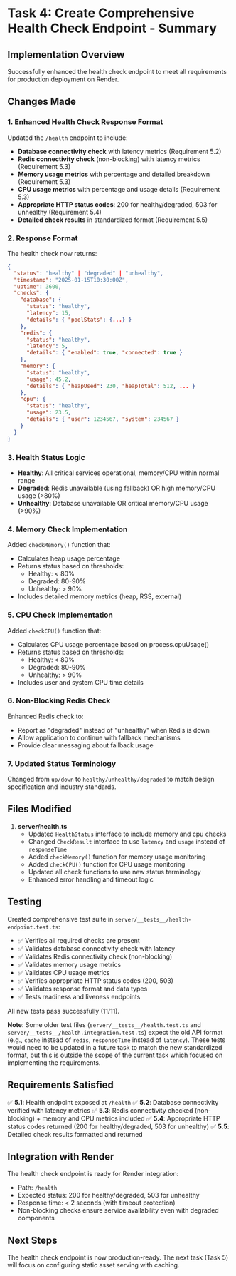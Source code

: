 # Task 4: Create Comprehensive Health Check Endpoint - Summary

## Implementation Overview

Successfully enhanced the health check endpoint to meet all requirements for production deployment on Render.

## Changes Made

### 1. Enhanced Health Check Response Format

Updated the `/health` endpoint to include:
- **Database connectivity check** with latency metrics (Requirement 5.2)
- **Redis connectivity check** (non-blocking) with latency metrics (Requirement 5.3)
- **Memory usage metrics** with percentage and detailed breakdown (Requirement 5.3)
- **CPU usage metrics** with percentage and usage details (Requirement 5.3)
- **Appropriate HTTP status codes**: 200 for healthy/degraded, 503 for unhealthy (Requirement 5.4)
- **Detailed check results** in standardized format (Requirement 5.5)

### 2. Response Format

The health check now returns:
```json
{
  "status": "healthy" | "degraded" | "unhealthy",
  "timestamp": "2025-01-15T10:30:00Z",
  "uptime": 3600,
  "checks": {
    "database": { 
      "status": "healthy", 
      "latency": 15,
      "details": { "poolStats": {...} }
    },
    "redis": { 
      "status": "healthy", 
      "latency": 5,
      "details": { "enabled": true, "connected": true }
    },
    "memory": { 
      "status": "healthy", 
      "usage": 45.2,
      "details": { "heapUsed": 230, "heapTotal": 512, ... }
    },
    "cpu": { 
      "status": "healthy", 
      "usage": 23.5,
      "details": { "user": 1234567, "system": 234567 }
    }
  }
}
```

### 3. Health Status Logic

- **Healthy**: All critical services operational, memory/CPU within normal range
- **Degraded**: Redis unavailable (using fallback) OR high memory/CPU usage (>80%)
- **Unhealthy**: Database unavailable OR critical memory/CPU usage (>90%)

### 4. Memory Check Implementation

Added `checkMemory()` function that:
- Calculates heap usage percentage
- Returns status based on thresholds:
  - Healthy: < 80%
  - Degraded: 80-90%
  - Unhealthy: > 90%
- Includes detailed memory metrics (heap, RSS, external)

### 5. CPU Check Implementation

Added `checkCPU()` function that:
- Calculates CPU usage percentage based on process.cpuUsage()
- Returns status based on thresholds:
  - Healthy: < 80%
  - Degraded: 80-90%
  - Unhealthy: > 90%
- Includes user and system CPU time details

### 6. Non-Blocking Redis Check

Enhanced Redis check to:
- Report as "degraded" instead of "unhealthy" when Redis is down
- Allow application to continue with fallback mechanisms
- Provide clear messaging about fallback usage

### 7. Updated Status Terminology

Changed from `up/down` to `healthy/unhealthy/degraded` to match design specification and industry standards.

## Files Modified

1. **server/health.ts**
   - Updated `HealthStatus` interface to include memory and cpu checks
   - Changed `CheckResult` interface to use `latency` and `usage` instead of `responseTime`
   - Added `checkMemory()` function for memory usage monitoring
   - Added `checkCPU()` function for CPU usage monitoring
   - Updated all check functions to use new status terminology
   - Enhanced error handling and timeout logic

## Testing

Created comprehensive test suite in `server/__tests__/health-endpoint.test.ts`:
- ✅ Verifies all required checks are present
- ✅ Validates database connectivity check with latency
- ✅ Validates Redis connectivity check (non-blocking)
- ✅ Validates memory usage metrics
- ✅ Validates CPU usage metrics
- ✅ Verifies appropriate HTTP status codes (200, 503)
- ✅ Validates response format and data types
- ✅ Tests readiness and liveness endpoints

All new tests pass successfully (11/11).

**Note**: Some older test files (`server/__tests__/health.test.ts` and `server/__tests__/health.integration.test.ts`) expect the old API format (e.g., `cache` instead of `redis`, `responseTime` instead of `latency`). These tests would need to be updated in a future task to match the new standardized format, but this is outside the scope of the current task which focused on implementing the requirements.

## Requirements Satisfied

✅ **5.1**: Health endpoint exposed at `/health`
✅ **5.2**: Database connectivity verified with latency metrics
✅ **5.3**: Redis connectivity checked (non-blocking) + memory and CPU metrics included
✅ **5.4**: Appropriate HTTP status codes returned (200 for healthy/degraded, 503 for unhealthy)
✅ **5.5**: Detailed check results formatted and returned

## Integration with Render

The health check endpoint is ready for Render integration:
- Path: `/health`
- Expected status: 200 for healthy/degraded, 503 for unhealthy
- Response time: < 2 seconds (with timeout protection)
- Non-blocking checks ensure service availability even with degraded components

## Next Steps

The health check endpoint is now production-ready. The next task (Task 5) will focus on configuring static asset serving with caching.
